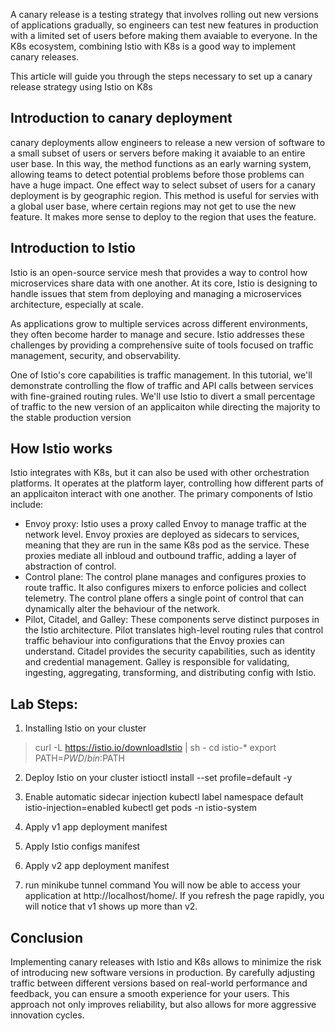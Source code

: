 A canary release is a testing strategy that involves rolling out new versions of applications gradually, so engineers can test new features in production with a limited set of users before making them avaiable to everyone. In the K8s ecosystem, combining Istio with K8s is a good way to implement canary releases.

This article will guide you through the steps necessary to set up a canary release strategy using Istio on K8s

## Introduction to canary deployment
canary deployments allow engineers to release a new version of software to a small subset of users or servers before making it avaiable to an entire user base. In this way, the method functions as an early warning system, allowing teams to detect potential problems before those problems can have a huge impact. One effect way to select subset of users for a canary deployment is by geographic region. This method is useful for servies with a global user base, where certain regions may not get to use the new feature. It makes more sense to deploy to the region that uses the feature.

## Introduction to Istio
Istio is an open-source service mesh that provides a way to control how microservices share data with one another. At its core, Istio is designing to handle issues that stem from deploying and managing a microservices architecture, especially at scale.

As applications grow to multiple services across different environments, they often become harder to manage and secure. Istio addresses these challenges by providing a comprehensive suite of tools focused on traffic management, security, and observability.

One of Istio's core capabilities is traffic management. In this tutorial, we'll demonstrate controlling the flow of traffic and API calls between services with fine-grained routing rules. We'll use Istio to divert a small percentage of traffic to the new version of an applicaiton while directing the majority to the stable production version

## How Istio works
Istio integrates with K8s, but it can also be used with other orchestration platforms. It operates at the platform layer, controlling how different parts of an applicaiton interact with one another. The primary components of Istio include:
- Envoy proxy: Istio uses a proxy called Envoy to manage traffic at the network level. Envoy proxies are deployed as sidecars to services, meaning that they are run in the same
K8s pod as the service. These proxies mediate all inbloud and outbound traffic, adding a layer of abstraction of control.
- Control plane: The control plane manages and configures proxies to route traffic. It also configures mixers to enforce policies and collect telemetry. The control plane offers
a single point of control that can dynamically alter the behaviour of the network.
- Pilot, Citadel, and Galley: These components serve distinct purposes in the Istio architecture. Pilot translates high-level routing rules that control traffic behaviour
into configurations that the Envoy proxies can understand. Citadel provides the security capabilities, such as identity and credential management. Galley is responsible for
validating, ingesting, aggregating, transforming, and distributing config with Istio.

## Lab Steps:

1. Installing Istio on your cluster

> curl -L https://istio.io/downloadIstio | sh -
> cd istio-*
> export PATH=$PWD/bin:$PATH

2. Deploy Istio on your cluster
istioctl install --set profile=default -y

3. Enable automatic sidecar injection
kubectl label namespace default istio-injection=enabled
kubectl get pods -n istio-system

4. Apply v1 app deployment manifest
5. Apply Istio configs manifest
6. Apply v2 app deployment manifest

7. run minikube tunnel command
You will now be able to access your application at http://localhost/home/. If you refresh the page rapidly, you will notice that v1 shows up more than v2.

## Conclusion
Implementing canary releases with Istio and K8s allows to minimize the risk of introducing new software versions in production. By carefully adjusting traffic between different versions based on real-world performance and feedback, you can ensure a smooth experience for your users. This approach not only improves reliability, but also allows for more aggressive innovation cycles.
